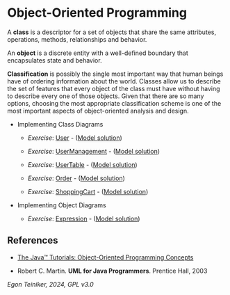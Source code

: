 # Object-Oriented Programming

A **class** is a descriptor for a set of objects that share the same attributes, 
operations, methods, relationships and behavior.

An **object** is a discrete entity with a well-defined boundary that encapsulates 
state and behavior.

**Classification** is possibly the single most important way that human beings have 
of ordering information about the world.
Classes allow us to describe the set of features that every object of the class must 
have without having to describe every one of those objects.
Given that there are so many options, choosing the most appropriate classification 
scheme is one of the most important aspects of object-oriented analysis and design.

* Implementing Class Diagrams
    * _Exercise_: [User](User-Exercise) - ([Model solution](User))
    * _Exercise_: [UserManagement](UserManagement-Exercise) - ([Model solution](UserManagement))
    * _Exercise_: [UserTable](UserTable-Exercise) - ([Model solution](UserTable))
  
    * _Exercise_: [Order](Order-Exercise) - ([Model solution](Order))
    * _Exercise_: [ShoppingCart](ShoppingCart-Exercise) - ([Model solution](ShoppingCart))

* Implementing Object Diagrams 
    * _Exercise_: [Expression](ObjectDiagram-Expression-Exercise) - ([Model solution](ObjectDiagram-Expression))

## References
* [The Java™ Tutorials: Object-Oriented Programming Concepts](https://docs.oracle.com/javase/tutorial/java/concepts/index.html)

* Robert C. Martin. **UML for Java Programmers**. Prentice Hall, 2003

*Egon Teiniker, 2024, GPL v3.0*

